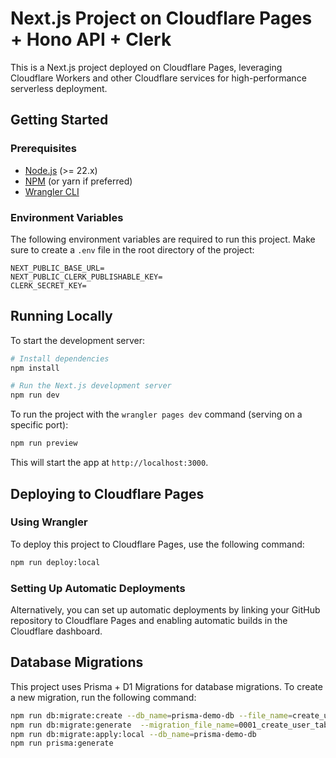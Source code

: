 # Next.js Project on Cloudflare Pages + Hono API + Clerk

This is a Next.js project deployed on Cloudflare Pages, leveraging Cloudflare Workers and other Cloudflare services for
high-performance serverless deployment.

## Getting Started

### Prerequisites

- [Node.js](https://nodejs.org/) (>= 22.x)
- [NPM](https://npmjs.com/) (or yarn if preferred)
- [Wrangler CLI](https://developers.cloudflare.com/workers/wrangler/)

### Environment Variables

The following environment variables are required to run this project. Make sure to create a `.env` file in the root
directory of the project:

```plaintext
NEXT_PUBLIC_BASE_URL=
NEXT_PUBLIC_CLERK_PUBLISHABLE_KEY=
CLERK_SECRET_KEY=
```

## Running Locally

To start the development server:

```bash
# Install dependencies
npm install

# Run the Next.js development server
npm run dev
```

To run the project with the `wrangler pages dev` command (serving on a specific port):

```bash
npm run preview
```

This will start the app at `http://localhost:3000`.

## Deploying to Cloudflare Pages

### Using Wrangler

To deploy this project to Cloudflare Pages, use the following command:

```bash
npm run deploy:local
```

### Setting Up Automatic Deployments

Alternatively, you can set up automatic deployments by linking your GitHub repository to Cloudflare Pages and enabling
automatic builds in the Cloudflare dashboard.

## Database Migrations

This project uses Prisma + D1 Migrations for database migrations. To create a new migration, run the following
command:

```bash
npm run db:migrate:create --db_name=prisma-demo-db --file_name=create_user_table
npm run db:migrate:generate  --migration_file_name=0001_create_user_table.sql
npm run db:migrate:apply:local --db_name=prisma-demo-db
npm run prisma:generate
```
